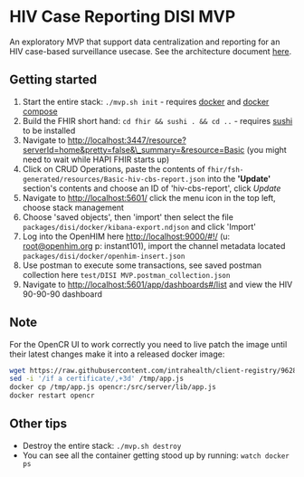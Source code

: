 # HIV Case Reporting DISI MVP

An exploratory MVP that support data centralization and reporting for an HIV case-based surveillance usecase. See the architecture document [here](https://docs.google.com/document/d/1-gPPDLbwFLlSI7VsYKCKlMIFLDqEkpD9x85h1OnmZew/edit#heading=h.nfb6t6sppokf).

## Getting started

1. Start the entire stack: `./mvp.sh init` - requires [docker](https://docs.docker.com/get-docker/) and [docker compose](https://docs.docker.com/compose/install/)
2. Build the FHIR short hand: `cd fhir && sushi . && cd ..` - requires [sushi](https://fshschool.org/docs/sushi/installation/) to be installed
3. Navigate to <http://localhost:3447/resource?serverId=home&pretty=false&\_summary=&resource=Basic> (you might need to wait while HAPI FHIR starts up)
4. Click on CRUD Operations, paste the contents of `fhir/fsh-generated/resources/Basic-hiv-cbs-report.json` into the **'Update'** section's contents and choose an ID of 'hiv-cbs-report', click _Update_
5. Navigate to <http://localhost:5601/> click the menu icon in the top left, choose stack management
6. Choose 'saved objects', then 'import' then select the file `packages/disi/docker/kibana-export.ndjson` and click 'Import'
7. Log into the OpenHIM here <http://localhost:9000/#!/> (u: root@openhim.org p: instant101), import the channel metadata located `packages/disi/docker/openhim-insert.json`
8. Use postman to execute some transactions, see saved postman collection here `test/DISI MVP.postman_collection.json`
9. Navigate to <http://localhost:5601/app/dashboards#/list> and view the HIV 90-90-90 dashboard

## Note

For the OpenCR UI to work correctly you need to live patch the image until their latest changes make it into a released docker image:

```sh
wget https://raw.githubusercontent.com/intrahealth/client-registry/9628aa9e279b1243af6facf57f1bc71609ab5b21/server/lib/app.js -O /tmp/app.js
sed -i '/if a certificate/,+3d' /tmp/app.js
docker cp /tmp/app.js opencr:/src/server/lib/app.js
docker restart opencr
```

## Other tips

- Destroy the entire stack: `./mvp.sh destroy`
- You can see all the container getting stood up by running: `watch docker ps`

